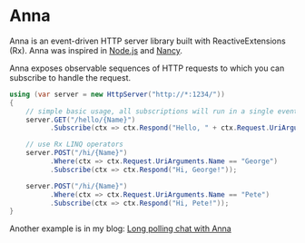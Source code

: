 Anna
====

Anna is an event-driven HTTP server library built with ReactiveExtensions (Rx). Anna was inspired in [Node.js](http://nodejs.org) and [Nancy](https://github.com/NancyFx/Nancy).

Anna exposes observable sequences of HTTP requests to which you can subscribe to handle the request.

```c#
using (var server = new HttpServer("http://*:1234/"))
{
    // simple basic usage, all subscriptions will run in a single event-loop
    server.GET("/hello/{Name}")
          .Subscribe(ctx => ctx.Respond("Hello, " + ctx.Request.UriArguments.Name + "!"));

    // use Rx LINQ operators
    server.POST("/hi/{Name}")
          .Where(ctx => ctx.Request.UriArguments.Name == "George")
          .Subscribe(ctx => ctx.Respond("Hi, George!"));

    server.POST("/hi/{Name}")
          .Where(ctx => ctx.Request.UriArguments.Name == "Pete")
          .Subscribe(ctx => ctx.Respond("Hi, Pete!"));
}
```

Another example is in my blog: [Long polling chat with Anna](http://joseoncode.com/2011/07/22/long-polling-chat-with-anna/)